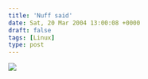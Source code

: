 ```yaml
---
title: 'Nuff said'
date: Sat, 20 Mar 2004 13:00:08 +0000
draft: false
tags: [Linux]
type: post
---
```


[![](http://www.redhat.com/img/homepg_rh_logo.gif)](http://www.redhat.com)